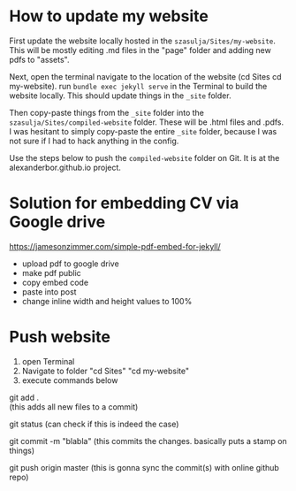 # How to update my website 

First update the website locally hosted in the `szasulja/Sites/my-website`. This will be mostly editing .md files in the "page" folder and adding new pdfs to "assets". 

Next, open the terminal navigate to the location of the website (cd Sites cd my-website).  run `bundle exec jekyll serve` in the Terminal to build the website locally. This should update things in the `_site` folder. 

Then copy-paste things from the `_site` folder into the `szasulja/Sites/compiled-website` folder. These will be .html files and .pdfs. I was hesitant to simply copy-paste the entire `_site` folder, because I was not sure if I had to hack anything in the config. 

Use the steps below to push the `compiled-website` folder on Git. It is at the alexanderbor.github.io project. 

# Solution for embedding CV via Google drive 

https://jamesonzimmer.com/simple-pdf-embed-for-jekyll/ 


- upload pdf to google drive
- make pdf public
- copy embed code
- paste into post
- change inline width and height values to 100%
 

# Push website

1. open Terminal 
2. Navigate to folder "cd Sites" "cd my-website"
3. execute commands below

git add .  
(this adds all new files to a commit)

git status 
(can check if this is indeed the case)

git commit -m "blabla"
(this commits the changes. basically puts a stamp on things)

git push origin master 
(this is gonna sync the commit(s) with online github repo)